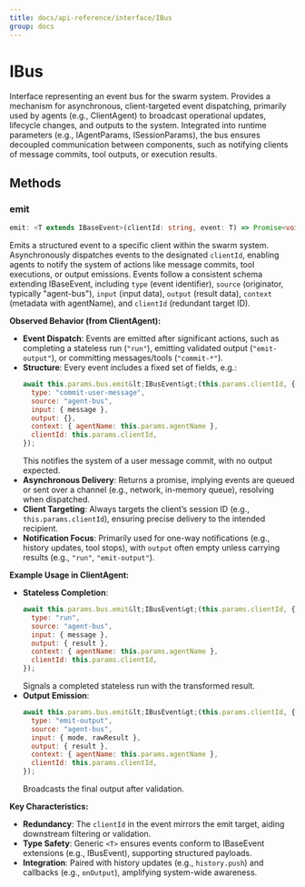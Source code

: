 ```yaml
---
title: docs/api-reference/interface/IBus
group: docs
---
```


# IBus

Interface representing an event bus for the swarm system.
Provides a mechanism for asynchronous, client-targeted event dispatching, primarily used by agents (e.g., ClientAgent) to broadcast operational updates, lifecycle changes, and outputs to the system.
Integrated into runtime parameters (e.g., IAgentParams, ISessionParams), the bus ensures decoupled communication between components, such as notifying clients of message commits, tool outputs, or execution results.

## Methods

### emit

```ts
emit: <T extends IBaseEvent>(clientId: string, event: T) => Promise<void>
```

Emits a structured event to a specific client within the swarm system.
Asynchronously dispatches events to the designated `clientId`, enabling agents to notify the system of actions like message commits, tool executions, or output emissions.
Events follow a consistent schema extending IBaseEvent, including `type` (event identifier), `source` (originator, typically "agent-bus"), `input` (input data), `output` (result data), `context` (metadata with agentName), and `clientId` (redundant target ID).

**Observed Behavior (from ClientAgent):**
- **Event Dispatch**: Events are emitted after significant actions, such as completing a stateless run (`"run"`), emitting validated output (`"emit-output"`), or committing messages/tools (`"commit-*"`).
- **Structure**: Every event includes a fixed set of fields, e.g.:
  ```javascript
  await this.params.bus.emit&lt;IBusEvent&gt;(this.params.clientId, {
    type: "commit-user-message",
    source: "agent-bus",
    input: { message },
    output: {},
    context: { agentName: this.params.agentName },
    clientId: this.params.clientId,
  });
  ```
  This notifies the system of a user message commit, with no output expected.
- **Asynchronous Delivery**: Returns a promise, implying events are queued or sent over a channel (e.g., network, in-memory queue), resolving when dispatched.
- **Client Targeting**: Always targets the client’s session ID (e.g., `this.params.clientId`), ensuring precise delivery to the intended recipient.
- **Notification Focus**: Primarily used for one-way notifications (e.g., history updates, tool stops), with `output` often empty unless carrying results (e.g., `"run"`, `"emit-output"`).

**Example Usage in ClientAgent:**
- **Stateless Completion**:
  ```javascript
  await this.params.bus.emit&lt;IBusEvent&gt;(this.params.clientId, {
    type: "run",
    source: "agent-bus",
    input: { message },
    output: { result },
    context: { agentName: this.params.agentName },
    clientId: this.params.clientId,
  });
  ```
  Signals a completed stateless run with the transformed result.
- **Output Emission**:
  ```javascript
  await this.params.bus.emit&lt;IBusEvent&gt;(this.params.clientId, {
    type: "emit-output",
    source: "agent-bus",
    input: { mode, rawResult },
    output: { result },
    context: { agentName: this.params.agentName },
    clientId: this.params.clientId,
  });
  ```
  Broadcasts the final output after validation.

**Key Characteristics:**
- **Redundancy**: The `clientId` in the event mirrors the emit target, aiding downstream filtering or validation.
- **Type Safety**: Generic `<T>` ensures events conform to IBaseEvent extensions (e.g., IBusEvent), supporting structured payloads.
- **Integration**: Paired with history updates (e.g., `history.push`) and callbacks (e.g., `onOutput`), amplifying system-wide awareness.
